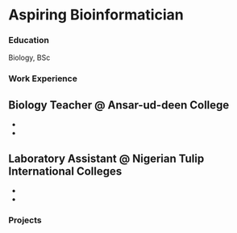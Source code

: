 # Aspiring Bioinformatician

### Education
Biology, BSc

### Work Experience
Biology Teacher @ Ansar-ud-deen College
-
-
-

Laboratory Assistant @ Nigerian Tulip International Colleges
-
-
-

### Projects
